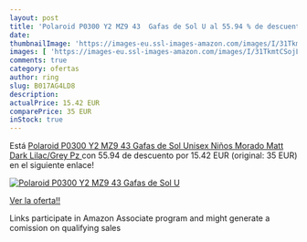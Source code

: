 ```yaml
---
layout: post
title: 'Polaroid P0300 Y2 MZ9 43  Gafas de Sol U al 55.94 % de descuento'
date: 
thumbnailImage: 'https://images-eu.ssl-images-amazon.com/images/I/31TkmtCSojL._SL200_.jpg'
images: [ 'https://images-eu.ssl-images-amazon.com/images/I/31TkmtCSojL._SL200_.jpg' ]
comments: true
category: ofertas
author: ring
slug: B017AG4LD8
description:
actualPrice: 15.42 EUR
comparePrice: 35 EUR
inStock: true
---
```


Está [Polaroid P0300 Y2 MZ9 43  Gafas de Sol Unisex Niños  Morado  Matt Dark Lilac/Grey Pz ](https://www.amazon.es/dp/B017AG4LD8/?tag=tolees-21) con 55.94 de descuento por 15.42 EUR (original: 35 EUR) en el siguiente enlace!

[![Polaroid P0300 Y2 MZ9 43  Gafas de Sol U](https://images-eu.ssl-images-amazon.com/images/I/31TkmtCSojL._SL200_.jpg)](https://www.amazon.es/dp/B017AG4LD8/?tag=tolees-21)

[Ver la oferta!!](https://www.amazon.es/dp/B017AG4LD8/?tag=tolees-21)

Links participate in Amazon Associate program and might generate a comission on qualifying sales


